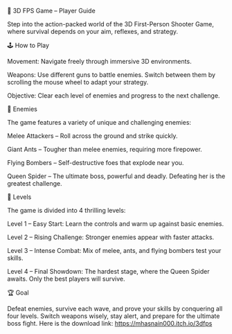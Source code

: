 🔫 3D FPS Game – Player Guide

Step into the action-packed world of the 3D First-Person Shooter Game, where survival depends on your aim, reflexes, and strategy.

🕹️ How to Play

Movement: Navigate freely through immersive 3D environments.

Weapons: Use different guns to battle enemies. Switch between them by scrolling the mouse wheel to adapt your strategy.

Objective: Clear each level of enemies and progress to the next challenge.

👾 Enemies

The game features a variety of unique and challenging enemies:

Melee Attackers – Roll across the ground and strike quickly.

Giant Ants – Tougher than melee enemies, requiring more firepower.

Flying Bombers – Self-destructive foes that explode near you.

Queen Spider – The ultimate boss, powerful and deadly. Defeating her is the greatest challenge.

🎯 Levels

The game is divided into 4 thrilling levels:

Level 1 – Easy Start: Learn the controls and warm up against basic enemies.

Level 2 – Rising Challenge: Stronger enemies appear with faster attacks.

Level 3 – Intense Combat: Mix of melee, ants, and flying bombers test your skills.

Level 4 – Final Showdown: The hardest stage, where the Queen Spider awaits. Only the best players will survive.

🏆 Goal

Defeat enemies, survive each wave, and prove your skills by conquering all four levels. Switch weapons wisely, stay alert, and prepare for the ultimate boss fight.
Here is the download link: https://mhasnain000.itch.io/3dfps

